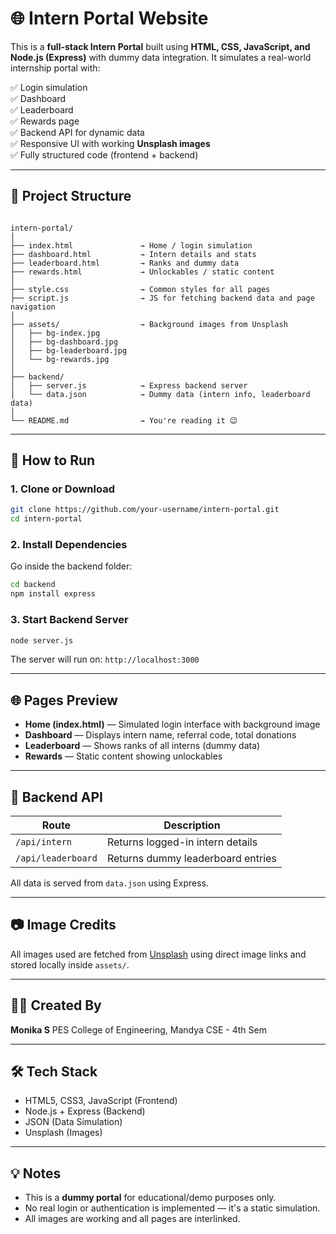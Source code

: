 
# 🌐 Intern Portal Website

This is a **full-stack Intern Portal** built using **HTML, CSS, JavaScript, and Node.js (Express)** with dummy data integration. It simulates a real-world internship portal with:

✅ Login simulation  
✅ Dashboard  
✅ Leaderboard  
✅ Rewards page  
✅ Backend API for dynamic data  
✅ Responsive UI with working **Unsplash images**  
✅ Fully structured code (frontend + backend)

---

## 📁 Project Structure

```

intern-portal/
│
├── index.html               → Home / login simulation
├── dashboard.html           → Intern details and stats
├── leaderboard.html         → Ranks and dummy data
├── rewards.html             → Unlockables / static content
│
├── style.css                → Common styles for all pages
├── script.js                → JS for fetching backend data and page navigation
│
├── assets/                  → Background images from Unsplash
│   ├── bg-index.jpg
│   ├── bg-dashboard.jpg
│   ├── bg-leaderboard.jpg
│   └── bg-rewards.jpg
│
├── backend/
│   ├── server.js            → Express backend server
│   └── data.json            → Dummy data (intern info, leaderboard data)
│
└── README.md                → You're reading it 😉

````

---

## 🚀 How to Run

### 1. Clone or Download

```bash
git clone https://github.com/your-username/intern-portal.git
cd intern-portal
````

### 2. Install Dependencies

Go inside the backend folder:

```bash
cd backend
npm install express
```

### 3. Start Backend Server

```bash
node server.js
```

The server will run on: `http://localhost:3000`

---

## 🌐 Pages Preview

* **Home (index.html)** — Simulated login interface with background image
* **Dashboard** — Displays intern name, referral code, total donations
* **Leaderboard** — Shows ranks of all interns (dummy data)
* **Rewards** — Static content showing unlockables

---

## 🔌 Backend API

| Route              | Description                       |
| ------------------ | --------------------------------- |
| `/api/intern`      | Returns logged-in intern details  |
| `/api/leaderboard` | Returns dummy leaderboard entries |

All data is served from `data.json` using Express.

---

## 📷 Image Credits

All images used are fetched from [Unsplash](https://unsplash.com) using direct image links and stored locally inside `assets/`.

---

## 👩‍💻 Created By

**Monika S**
PES College of Engineering, Mandya
CSE - 4th Sem

---

## 🛠️ Tech Stack

* HTML5, CSS3, JavaScript (Frontend)
* Node.js + Express (Backend)
* JSON (Data Simulation)
* Unsplash (Images)

---

## 💡 Notes

* This is a **dummy portal** for educational/demo purposes only.
* No real login or authentication is implemented — it's a static simulation.
* All images are working and all pages are interlinked.





